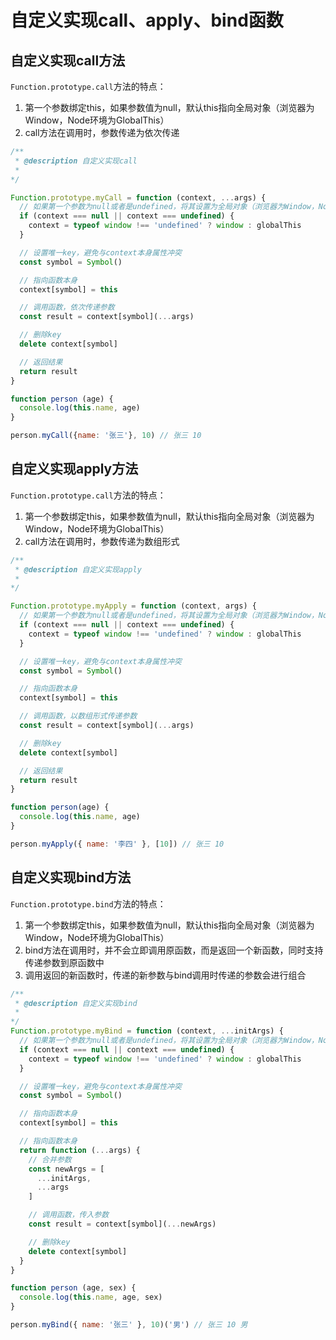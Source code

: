 # 自定义实现call、apply、bind函数


## 自定义实现call方法

`Function.prototype.call`方法的特点：
1. 第一个参数绑定this，如果参数值为null，默认this指向全局对象（浏览器为Window，Node环境为GlobalThis）
2. call方法在调用时，参数传递为依次传递

```javascript
/**
 * @description 自定义实现call
 * 
*/

Function.prototype.myCall = function (context, ...args) {
  // 如果第一个参数为null或者是undefined，将其设置为全局对象（浏览器为Window，Node环境为GlobalThis）
  if (context === null || context === undefined) {
    context = typeof window !== 'undefined' ? window : globalThis
  }

  // 设置唯一key，避免与context本身属性冲突
  const symbol = Symbol()

  // 指向函数本身
  context[symbol] = this

  // 调用函数，依次传递参数
  const result = context[symbol](...args)

  // 删除key
  delete context[symbol]

  // 返回结果
  return result
}

function person (age) {
  console.log(this.name, age)
}

person.myCall({name: '张三'}, 10) // 张三 10
```

## 自定义实现apply方法

`Function.prototype.call`方法的特点：
1. 第一个参数绑定this，如果参数值为null，默认this指向全局对象（浏览器为Window，Node环境为GlobalThis）
2. call方法在调用时，参数传递为数组形式


```javascript
/**
 * @description 自定义实现apply
 * 
*/

Function.prototype.myApply = function (context, args) {
  // 如果第一个参数为null或者是undefined，将其设置为全局对象（浏览器为Window，Node环境为GlobalThis）
  if (context === null || context === undefined) {
    context = typeof window !== 'undefined' ? window : globalThis
  }

  // 设置唯一key，避免与context本身属性冲突
  const symbol = Symbol()

  // 指向函数本身
  context[symbol] = this

  // 调用函数，以数组形式传递参数
  const result = context[symbol](...args)

  // 删除key
  delete context[symbol]

  // 返回结果
  return result
}

function person(age) {
  console.log(this.name, age)
}

person.myApply({ name: '李四' }, [10]) // 张三 10
```

## 自定义实现bind方法

`Function.prototype.bind`方法的特点：
1. 第一个参数绑定this，如果参数值为null，默认this指向全局对象（浏览器为Window，Node环境为GlobalThis）
2. bind方法在调用时，并不会立即调用原函数，而是返回一个新函数，同时支持传递参数到原函数中
3. 调用返回的新函数时，传递的新参数与bind调用时传递的参数会进行组合


```javascript
/**
 * @description 自定义实现bind
 * 
*/
Function.prototype.myBind = function (context, ...initArgs) {
  // 如果第一个参数为null或者是undefined，将其设置为全局对象（浏览器为Window，Node环境为GlobalThis）
  if (context === null || context === undefined) {
    context = typeof window !== 'undefined' ? window : globalThis
  }

  // 设置唯一key，避免与context本身属性冲突
  const symbol = Symbol()

  // 指向函数本身
  context[symbol] = this

  // 指向函数本身
  return function (...args) {
    // 合并参数
    const newArgs = [
      ...initArgs,
      ...args
    ]

    // 调用函数，传入参数
    const result = context[symbol](...newArgs)

    // 删除key
    delete context[symbol]
  }
}

function person (age, sex) {
  console.log(this.name, age, sex)
}

person.myBind({ name: '张三' }, 10)('男') // 张三 10 男
```